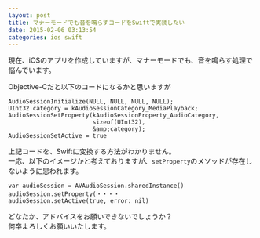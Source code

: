 ```yaml
---
layout: post
title: マナーモードでも音を鳴らすコードをSwiftで実装したい
date: 2015-02-06 03:13:54
categories: ios swift
---
```

<p>現在、iOSのアプリを作成していますが、マナーモードでも、音を鳴らす処理で悩んでいます。</p>

<p>Objective-Cだと以下のコードになるかと思いますが</p>

```
AudioSessionInitialize(NULL, NULL, NULL, NULL);
UInt32 category = kAudioSessionCategory_MediaPlayback;
AudioSessionSetProperty(kAudioSessionProperty_AudioCategory,
                        sizeof(UInt32),
                        &amp;category);
AudioSessionSetActive = true
```

<p>上記コードを、Swiftに変換する方法がわかりません。<br>
一応、以下のイメージかと考えておりますが、<code>setProperty</code>のメソッドが存在しないように思われます。</p>

```
var audioSession = AVAudioSession.sharedInstance()
audioSession.setProperty(・・・・
audioSession.setActive(true, error: nil)
```

<p>どなたか、アドバイスをお願いできないでしょうか？<br>
何卒よろしくお願いいたします。</p>
